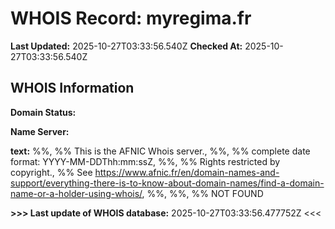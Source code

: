 # WHOIS Record: myregima.fr

**Last Updated:** 2025-10-27T03:33:56.540Z
**Checked At:** 2025-10-27T03:33:56.540Z

## WHOIS Information

**Domain Status:** 

**Name Server:** 

**text:** %%, %% This is the AFNIC Whois server., %%, %% complete date format: YYYY-MM-DDThh:mm:ssZ, %%, %% Rights restricted by copyright., %% See https://www.afnic.fr/en/domain-names-and-support/everything-there-is-to-know-about-domain-names/find-a-domain-name-or-a-holder-using-whois/, %%, %%, %% NOT FOUND

**>>> Last update of WHOIS database:** 2025-10-27T03:33:56.477752Z <<<

